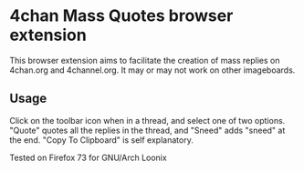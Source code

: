 # 4chan Mass Quotes browser extension

This browser extension aims to facilitate the creation of mass replies on 4chan.org and 4channel.org. It may or may not work on other imageboards.

## Usage

Click on the toolbar icon when in a thread, and select one of two options. "Quote" quotes all the replies in the thread, and "Sneed" adds "sneed" at the end. "Copy To Clipboard" is self explanatory.

Tested on Firefox 73 for GNU/Arch Loonix